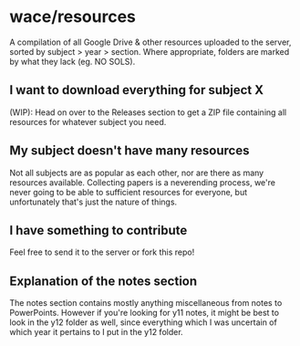 # wace/resources
A compilation of all Google Drive & other resources uploaded to the server, sorted by subject > year > section.
Where appropriate, folders are marked by what they lack (eg. NO SOLS).

## I want to download everything for subject X
(WIP): Head on over to the Releases section to get a ZIP file containing all resources for whatever subject you need.

## My subject doesn't have many resources
Not all subjects are as popular as each other, nor are there as many resources available. Collecting papers is a neverending process, we're never going to be able to sufficient resources for everyone, but unfortunately that's just the nature of things.

## I have something to contribute
Feel free to send it to the server or fork this repo!

## Explanation of the notes section
The notes section contains mostly anything miscellaneous from notes to PowerPoints. However if you're looking for y11 notes, it might be best to look in the y12 folder as well, since everything which I was uncertain of which year it pertains to I put in the y12 folder.
